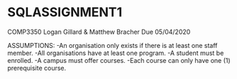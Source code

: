 # SQLASSIGNMENT1

COMP3350
Logan Gillard & Matthew Bracher
Due 05/04/2020

ASSUMPTIONS:
    -An organisation only exists if there is at least one staff member.
    -All organisations have at least one program.
    -A student must be enrolled.
    -A campus must offer courses.
    -Each course can only have one (1) prerequisite course.